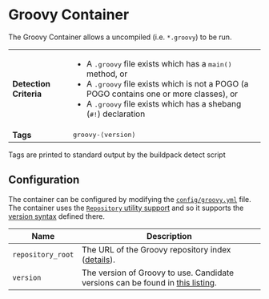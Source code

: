 # Groovy Container
The Groovy Container allows a uncompiled (i.e. `*.groovy`) to be run.

<table>
	<tr>
		<td><strong>Detection Criteria</strong></td><td><ul>
			<li>A <tt>.groovy</tt> file exists which has a <tt>main()</tt> method, or</li>
			<li>A <tt>.groovy</tt> file exists which is not a POGO (a POGO contains one or more classes), or</li>
			<li>A <tt>.groovy</tt> file exists which has a shebang (<tt>#!</tt>) declaration</li>
		</ul></td>
	</tr>
	<tr>
		<td><strong>Tags</strong></td><td><tt>groovy-&lang;version&rang;</tt></td>
	</tr>
</table>
Tags are printed to standard output by the buildpack detect script


## Configuration
The container can be configured by modifying the [`config/groovy.yml`][groovy_yml] file.  The container uses the [`Repository` utility support][util_repositories] and so it supports the [version syntax][version_syntax] defined there.

[groovy_yml]: ../config/groovy.yml
[util_repositories]: util-repositories.md
[version_syntax]: util-repositories.md#version-syntax-and-ordering

| Name | Description
| ---- | -----------
| `repository_root` | The URL of the Groovy repository index ([details][util_repositories]).
| `version` | The version of Groovy to use. Candidate versions can be found in [this listing][groovy_index_yml].

[groovy_index_yml]: http://download.pivotal.io.s3.amazonaws.com/groovy/lucid/x86_64/index.yml
